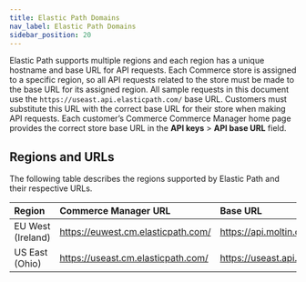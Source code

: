 ```yaml
---
title: Elastic Path Domains
nav_label: Elastic Path Domains
sidebar_position: 20
---
```


Elastic Path supports multiple regions and each region has a unique hostname and base URL for API requests. Each Commerce store is assigned to a specific region, so all API requests related to the store must be made to the base URL for its assigned region. All sample requests in this document use the `https://useast.api.elasticpath.com/` base URL. Customers must substitute this URL with the correct base URL for their store when making API requests. Each customer’s Commerce Commerce Manager home page provides the correct store base URL in the **API keys** > **API base URL** field.

## Regions and URLs

The following table describes the regions supported by Elastic Path and their respective URLs.

| Region            | Commerce Manager URL               | Base URL                           |
| :---------------- | :--------------------------------- | :--------------------------------- |
| EU West (Ireland) | https://euwest.cm.elasticpath.com/ | https://api.moltin.com             |
| US East (Ohio)    | https://useast.cm.elasticpath.com/ | https://useast.api.elasticpath.com |
